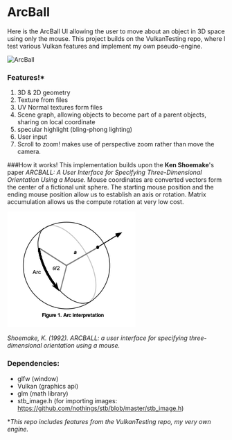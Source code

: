 # ArcBall
Here is the ArcBall UI allowing the user to move about an object in 3D space using only the mouse. This project builds on the VulkanTesting repo, where I test various Vulkan features and implement my own pseudo-engine.

![ArcBall](Arcball.gif)
### Features!* 



1) 3D & 2D geometry
2) Texture from files
3) UV Normal textures form files
4) Scene graph, allowing objects to become part of a parent objects, sharing on local coordinate
5) specular highlight (bling-phong lighting)
6) User input
7) Scroll to zoom! makes use of perspective zoom rather than move the camera.

###How it works!
This implementation builds upon the **Ken Shoemake**'s paper _ARCBALL: A User Interface for Specifying
Three-Dimensional Orientation Using a Mouse_. Mouse coordinates are converted
vectors form the center of a fictional unit sphere. The starting mouse position and the ending mouse position allow us to establish an axis or rotation. Matrix accumulation allows us the compute rotation at very low cost.

![ArcInterpretation](kenShoemaker.png)

_Shoemake, K. (1992). ARCBALL: a user interface for specifying three-dimensional orientation using a mouse._

### Dependencies:
- glfw (window)
- Vulkan (graphics api)
- glm (math library)
- stb_image.h (for importing images: https://github.com/nothings/stb/blob/master/stb_image.h)

*_This repo includes features from the VulkanTesting repo, my very own engine._